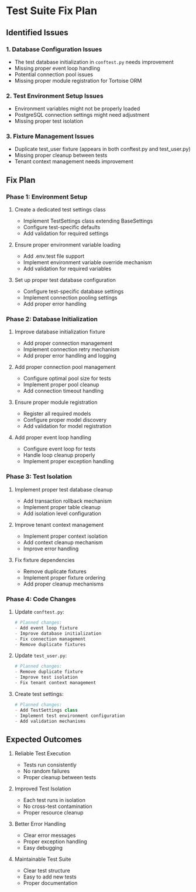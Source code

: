 # Test Suite Fix Plan

## Identified Issues

### 1. Database Configuration Issues
- The test database initialization in `conftest.py` needs improvement
- Missing proper event loop handling
- Potential connection pool issues
- Missing proper module registration for Tortoise ORM

### 2. Test Environment Setup Issues
- Environment variables might not be properly loaded
- PostgreSQL connection settings might need adjustment
- Missing proper test isolation

### 3. Fixture Management Issues
- Duplicate test_user fixture (appears in both conftest.py and test_user.py)
- Missing proper cleanup between tests
- Tenant context management needs improvement

## Fix Plan

### Phase 1: Environment Setup
1. Create a dedicated test settings class
   - Implement TestSettings class extending BaseSettings
   - Configure test-specific defaults
   - Add validation for required settings

2. Ensure proper environment variable loading
   - Add .env.test file support
   - Implement environment variable override mechanism
   - Add validation for required variables

3. Set up proper test database configuration
   - Configure test-specific database settings
   - Implement connection pooling settings
   - Add proper error handling

### Phase 2: Database Initialization
1. Improve database initialization fixture
   - Add proper connection management
   - Implement connection retry mechanism
   - Add proper error handling and logging

2. Add proper connection pool management
   - Configure optimal pool size for tests
   - Implement proper pool cleanup
   - Add connection timeout handling

3. Ensure proper module registration
   - Register all required models
   - Configure proper model discovery
   - Add validation for model registration

4. Add proper event loop handling
   - Configure event loop for tests
   - Handle loop cleanup properly
   - Implement proper exception handling

### Phase 3: Test Isolation
1. Implement proper test database cleanup
   - Add transaction rollback mechanism
   - Implement proper table cleanup
   - Add isolation level configuration

2. Improve tenant context management
   - Implement proper context isolation
   - Add context cleanup mechanism
   - Improve error handling

3. Fix fixture dependencies
   - Remove duplicate fixtures
   - Implement proper fixture ordering
   - Add proper cleanup mechanisms

### Phase 4: Code Changes

1. Update `conftest.py`:
   ```python
   # Planned changes:
   - Add event loop fixture
   - Improve database initialization
   - Fix connection management
   - Remove duplicate fixtures
   ```

2. Update `test_user.py`:
   ```python
   # Planned changes:
   - Remove duplicate fixture
   - Improve test isolation
   - Fix tenant context management
   ```

3. Create test settings:
   ```python
   # Planned changes:
   - Add TestSettings class
   - Implement test environment configuration
   - Add validation mechanisms
   ```

## Expected Outcomes

1. Reliable Test Execution
   - Tests run consistently
   - No random failures
   - Proper cleanup between tests

2. Improved Test Isolation
   - Each test runs in isolation
   - No cross-test contamination
   - Proper resource cleanup

3. Better Error Handling
   - Clear error messages
   - Proper exception handling
   - Easy debugging

4. Maintainable Test Suite
   - Clear test structure
   - Easy to add new tests
   - Proper documentation 